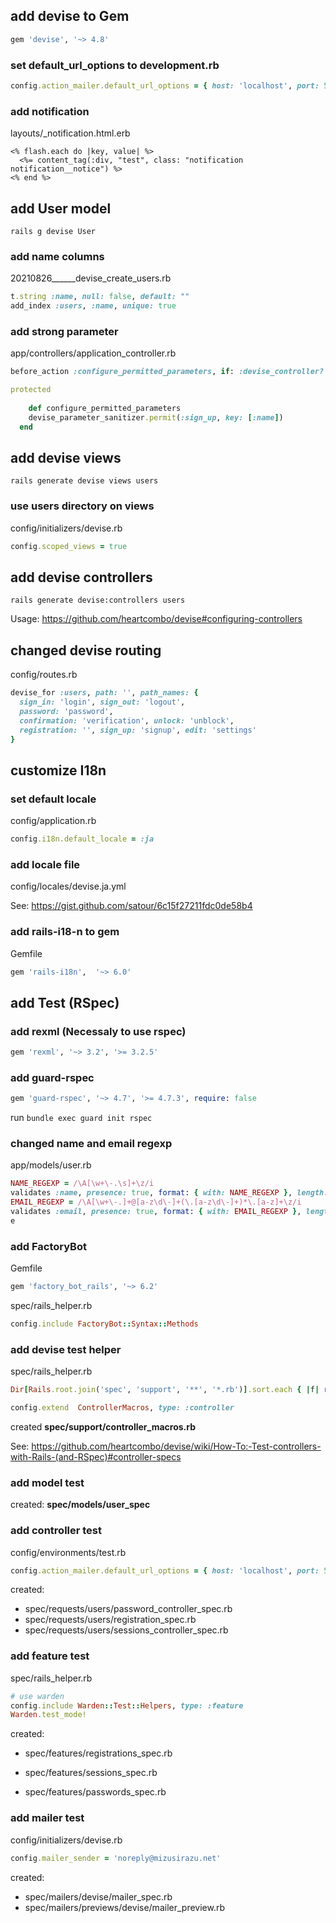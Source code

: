 ## add devise to Gem

```ruby
gem 'devise', '~> 4.8'
```

### set default_url_options to development.rb

```ruby
config.action_mailer.default_url_options = { host: 'localhost', port: 5000 }
```

### add notification

layouts/_notification.html.erb

```erb
<% flash.each do |key, value| %>
  <%= content_tag(:div, "test", class: "notification notification__notice") %>
<% end %>
```

## add User model

`rails g devise User`

### add name columns

20210826______devise_create_users.rb

```ruby
t.string :name, null: false, default: ""
add_index :users, :name, unique: true
```

### add strong parameter

app/controllers/application_controller.rb

```ruby
before_action :configure_permitted_parameters, if: :devise_controller?

protected
	
	def configure_permitted_parameters
    devise_parameter_sanitizer.permit(:sign_up, key: [:name])
  end
```

## add devise views

`rails generate devise views users`

### use users directory on views

config/initializers/devise.rb

```ruby
config.scoped_views = true
```

## add devise controllers

`rails generate devise:controllers users`

Usage: https://github.com/heartcombo/devise#configuring-controllers

## changed devise routing

config/routes.rb

```ruby
devise_for :users, path: '', path_names: { 
  sign_in: 'login', sign_out: 'logout', 
  password: 'password', 
  confirmation: 'verification', unlock: 'unblock', 
  registration: '', sign_up: 'signup', edit: 'settings' 
}
```

## customize I18n

### set default locale

config/application.rb

```ruby
config.i18n.default_locale = :ja
```

### add locale file

config/locales/devise.ja.yml

See: https://gist.github.com/satour/6c15f27211fdc0de58b4

### add rails-i18-n to gem

Gemfile

```ruby
gem 'rails-i18n',  '~> 6.0'
```

## add Test (RSpec)

### add rexml (Necessaly to use rspec)

```ruby
gem 'rexml', '~> 3.2', '>= 3.2.5'
```

### add guard-rspec

```ruby
gem 'guard-rspec', '~> 4.7', '>= 4.7.3', require: false
```

run `bundle exec guard init rspec`

### changed name and email regexp

app/models/user.rb

```ruby
NAME_REGEXP = /\A[\w+\-.\s]+\z/i
validates :name, presence: true, format: { with: NAME_REGEXP }, length: { in: 2..20 }, uniqueness: true
EMAIL_REGEXP = /\A[\w+\-.]+@[a-z\d\-]+(\.[a-z\d\-]+)*\.[a-z]+\z/i
validates :email, presence: true, format: { with: EMAIL_REGEXP }, length: { maximum: 255 }, uniqueness: true
e
```

### add FactoryBot

Gemfile

```ruby
gem 'factory_bot_rails', '~> 6.2'
```

spec/rails_helper.rb

```ruby
config.include FactoryBot::Syntax::Methods
```

### add devise test helper

spec/rails_helper.rb

```ruby
Dir[Rails.root.join('spec', 'support', '**', '*.rb')].sort.each { |f| require f }

config.extend  ControllerMacros, type: :controller
```

created __spec/support/controller_macros.rb__

See: https://github.com/heartcombo/devise/wiki/How-To:-Test-controllers-with-Rails-(and-RSpec)#controller-specs

### add model test

created: __spec/models/user_spec__

### add controller test

config/environments/test.rb

```ruby
config.action_mailer.default_url_options = { host: 'localhost', port: 5000 }
```

created: 

- spec/requests/users/password_controller_spec.rb
- spec/requests/users/registration_spec.rb
- spec/requests/users/sessions_controller_spec.rb

### add feature test

spec/rails_helper.rb

```ruby
# use warden
config.include Warden::Test::Helpers, type: :feature
Warden.test_mode!
```

created: 

- spec/features/registrations_spec.rb
- spec/features/sessions_spec.rb

- spec/features/passwords_spec.rb

### add mailer test

config/initializers/devise.rb

```ruby
config.mailer_sender = 'noreply@mizusirazu.net'
```

created:

- spec/mailers/devise/mailer_spec.rb
- spec/mailers/previews/devise/mailer_preview.rb

